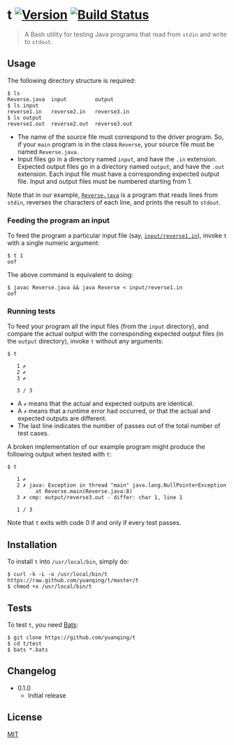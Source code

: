 # t [![Version](https://img.shields.io/badge/version-v0.1.1-orange.svg?style=flat)](https://github.com/yuanqing/t/releases) [![Build Status](https://img.shields.io/travis/yuanqing/t.svg?branch=master&style=flat)](https://travis-ci.org/yuanqing/t)

> A Bash utility for testing Java programs that read from `stdin` and write to `stdout`.

## Usage

The following directory structure is required:

```
$ ls
Reverse.java  input         output
$ ls input
reverse1.in   reverse2.in   reverse3.in
$ ls output
reverse1.out  reverse2.out  reverse3.out
```

- The name of the source file must correspond to the driver program. So, if your `main` program is in the class `Reverse`, your source file must be named `Reverse.java`.
- Input files go in a directory named `input`, and have the `.in` extension. Expected output files go in a directory named `output`, and have the `.out` extension. Each input file must have a corresponding expected output file. Input and output files must be numbered starting from 1.

Note that in our example, [`Reverse.java`](https://github.com/yuanqing/t/blob/master/example/Reverse.java) is a program that reads lines from `stdin`, reverses the characters of each line, and prints the result to `stdout`.

### Feeding the program an input

To feed the program a particular input file (say, [`input/reverse1.in`](https://github.com/yuanqing/t/blob/master/example/input/reverse1.in)), invoke `t` with a single numeric argument:

```
$ t 1
oof
```

The above command is equivalent to doing:

```
$ javac Reverse.java && java Reverse < input/reverse1.in
oof
```

### Running tests

To feed your program all the input files (from the `input` directory), and compare the actual output with the corresponding expected output files (in the `output` directory), invoke `t` without any arguments:

```
$ t

   1 ✔
   2 ✔
   3 ✔

   3 / 3

```

- A `✔` means that the actual and expected outputs are identical.
- A `✗` means that a runtime error had occurred, or that the actual and expected outputs are different.
- The last line indicates the number of passes out of the total number of test cases.

A broken implementation of our example program might produce the following output when tested with `t`:

```
$ t

   1 ✔
   2 ✗ java: Exception in thread "main" java.lang.NullPointerException
         at Reverse.main(Reverse.java:8)
   3 ✗ cmp: output/reverse3.out - differ: char 1, line 1

   1 / 3

```

Note that `t` exits with code 0 if and only if every test passes.

## Installation

To install `t` into `/usr/local/bin`, simply do:

```
$ curl -k -L -o /usr/local/bin/t https://raw.github.com/yuanqing/t/master/t
$ chmod +x /usr/local/bin/t
```

## Tests

To test `t`, you need [Bats](https://github.com/sstephenson/bats):

```
$ git clone https://github.com/yuanqing/t
$ cd t/test
$ bats *.bats
```

## Changelog

- 0.1.0
  - Initial release

## License

[MIT](https://github.com/yuanqing/t/blob/master/LICENSE)
